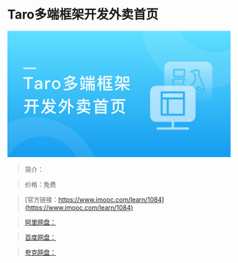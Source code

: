 # Taro多端框架开发外卖首页

![img](../../assets/5fe44308000199ba05400304.jpg)

> 简介：

> 价格：免费

> [官方链接：https://www.imooc.com/learn/1084](https://www.imooc.com/learn/1084)

> [阿里网盘：]()

> [百度网盘：]()

> [夸克网盘：]()
